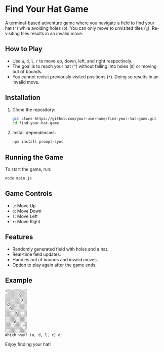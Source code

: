 
# Find Your Hat Game

A terminal-based adventure game where you navigate a field to find your hat (`^`) while avoiding holes (`O`). You can only move to unvisited tiles (`░`). Re-visiting tiles results in an invalid move.

## How to Play

- Use `u`, `d`, `l`, `r` to move up, down, left, and right respectively.
- The goal is to reach your hat (`^`) without falling into holes (`O`) or moving out of bounds.
- You cannot revisit previously visited positions (`*`). Doing so results in an invalid move.

## Installation

1. Clone the repository:
   ```bash
   git clone https://github.com/your-username/find-your-hat-game.git
   cd find-your-hat-game
   ```

2. Install dependencies:
   ```bash
   npm install prompt-sync
   ```

## Running the Game

To start the game, run:
```bash
node main.js
```

## Game Controls

- `u`: Move Up
- `d`: Move Down
- `l`: Move Left
- `r`: Move Right

## Features

- Randomly generated field with holes and a hat.
- Real-time field updates.
- Handles out of bounds and invalid moves.
- Option to play again after the game ends.

## Example

```
*░░░░░░░░░
░░░░░░O░░░
░░░░░░░O░░
░O░░░░░░░░
░░O░░░░░░░
░░░░░O░░░░
░░░░░░░░░░
░░░░O░░░░░
░░░░░░░░^░
░░░░░░░░░░
Which way? (u, d, l, r) d
```

Enjoy finding your hat!
